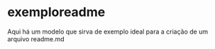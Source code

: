 # exemploreadme
Aqui há um modelo que sirva de exemplo ideal para a criação de um arquivo readme.md
